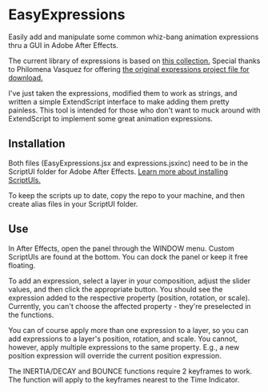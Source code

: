 # EasyExpressions

Easily add and manipulate some common whiz-bang animation expressions thru a GUI in Adobe After Effects.

The current library of expressions is based on [this collection.](https://www.youtube.com/watch?v=u4aN7qSWw6Y) Special thanks to Philomena Vasquez for offering [the original expressions project file for download.](https://dl.dropboxusercontent.com/u/10420220/Blog/Expressions.zip)

I've just taken the expressions, modified them to work as strings, and written a simple ExtendScript interface to make adding them pretty painless. This tool is intended for those who don't want to muck around with ExtendScript to implement some great animation expressions.

## Installation

Both files (EasyExpressions.jsx and expressions.jsxinc) need to be in the ScriptUI folder for Adobe After Effects. [Learn more about installing ScriptUIs.](https://helpx.adobe.com/after-effects/using/scripts.html)

To keep the scripts up to date, copy the repo to your machine, and then create alias files in your ScriptUI folder.

## Use

In After Effects, open the panel through the WINDOW menu. Custom ScriptUIs are found at the bottom. You can dock the panel or keep it free floating.



To add an expression, select a layer in your composition, adjust the slider values, and then click the appropriate button. You should see the expression added to the respective property (position, rotation, or scale). Currently, you can't choose the affected property - they're preselected in the functions.

You can of course apply more than one expression to a layer, so you can add expressions to a layer's position, rotation, and scale. You cannot, however, apply multiple expressions to the same property. E.g., a new position expression will override the current position expression.

The INERTIA/DECAY and BOUNCE functions require 2 keyframes to work. The function will apply to the keyframes nearest to the Time Indicator.
